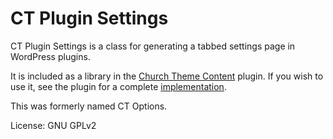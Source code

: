CT Plugin Settings
==================

CT Plugin Settings is a class for generating a tabbed settings page in WordPress plugins.

It is included as a library in the [Church Theme Content](https://github.com/churchthemes/church-theme-content) plugin. If you wish to use it, see the plugin for a complete [implementation](https://github.com/churchthemes/church-theme-content/blob/master/includes/settings.php).

This was formerly named CT Options.

License: GNU GPLv2
